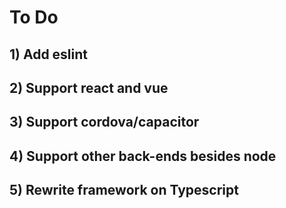 # To Do
## 1) Add eslint
## 2) Support react and vue
## 3) Support cordova/capacitor
## 4) Support other back-ends besides node
## 5) Rewrite framework on Typescript

